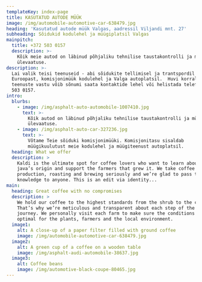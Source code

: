 ```yaml
---
templateKey: index-page
title: KASUTATUD AUTODE MÜÜK
image: /img/automobile-automotive-car-638479.jpg
heading: 'Kasutatud autode müük Valgas, aadressil Viljandi mnt. 27'
subheading: Sõidukid kodulehel ja müügiplatsil Valgas
mainpitch:
  title: +372 503 0157
  description: >-
    Kõik meie autod on läbinud põhjaliku tehnilise taustakontrolli ja müügieelse
    ülevaatuse.
description: >-
  Lai valik teisi teenuseid - abi sõidukite tellimisel ja trantspordil
  Euroopast, komisjonimüük kodulehel ja Valga autoplatsil.  Huvi korral meie
  teenuste vastu võib sõnumi saata kontaktide lehel või helistada telefonil +372
  503 0157. 
intro:
  blurbs:
    - image: /img/asphalt-auto-automobile-1007410.jpg
      text: >-
        Kõik autod on läbinud põhjaliku tehnilise taustakontrolli ja müügieelse
        ülevaatuse.
    - image: /img/asphalt-auto-car-327236.jpg
      text: >-
        Võtame Teie sõiduki komisjonimüüki. Komisjonitasu sisaldab
        müügikuulutust meie kodulehel ja müügiteenust autoplatsil.
  heading: What we offer
  description: >
    Kaldi is the ultimate spot for coffee lovers who want to learn about their
    java’s origin and support the farmers that grew it. We take coffee
    production, roasting and brewing seriously and we’re glad to pass that
    knowledge to anyone. This is an edit via identity...
main:
  heading: Great coffee with no compromises
  description: >
    We hold our coffee to the highest standards from the shrub to the cup.
    That’s why we’re meticulous and transparent about each step of the coffee’s
    journey. We personally visit each farm to make sure the conditions are
    optimal for the plants, farmers and the local environment.
  image1:
    alt: A close-up of a paper filter filled with ground coffee
    image: /img/automobile-automotive-car-638479.jpg
  image2:
    alt: A green cup of a coffee on a wooden table
    image: /img/asphalt-audi-automobile-38637.jpg
  image3:
    alt: Coffee beans
    image: /img/automotive-black-coupe-80465.jpg
---
```


